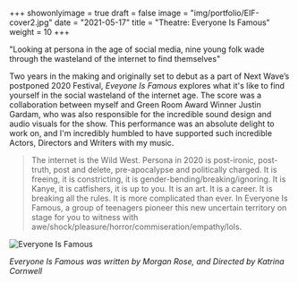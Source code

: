+++
showonlyimage = true
draft = false
image = "img/portfolio/EIF-cover2.jpg"
date = "2021-05-17"
title = "Theatre: Everyone Is Famous"
weight = 10
+++

"Looking at persona in the age of social media, nine young folk wade through the wasteland of the internet to find themselves"

<!--more-->

Two years in the making and originally set to debut as a part of Next Wave’s postponed 2020 Festival, _Eveyone Is Famous_ explores what it's like to find yourself in the social wasteland of the internet age. The score was a collaboration between myself and Green Room Award Winner Justin Gardam, who was also responsible for the incredible sound design and audio visuals for the show. This performance was an absolute delight to work on, and I'm incredibly humbled to have supported such incredible Actors, Directors and Writers with my music.

> The internet is the Wild West. Persona in 2020 is post-ironic, post-truth, post and delete, pre-apocalypse and politically charged. It is freeing, it is constricting, it is gender-bending/breaking/ignoring. It is Kanye, it is catfishers, it is up to you. It is an art. It is a career. It is breaking all the rules. It is more complicated than ever.
> In Everyone Is Famous, a group of teenagers pioneer this new uncertain territory on stage for you to witness with awe/shock/pleasure/horror/commiseration/empathy/lols.

![Everyone Is Famous](/img/EIF-cover.jpg)

_Everyone Is Famous was written by Morgan Rose, and Directed by Katrina Cornwell_
